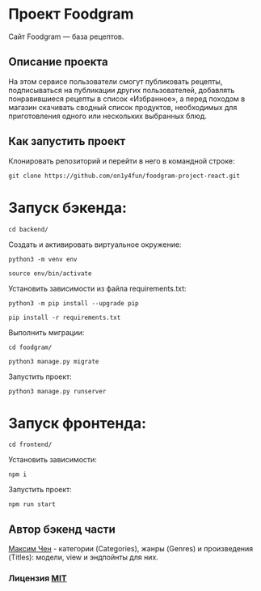 # Проект Foodgram

Сайт Foodgram — база рецептов.

## Описание проекта

На этом сервисе пользователи смогут публиковать рецепты, подписываться на публикации других пользователей, добавлять понравившиеся рецепты в список «Избранное», а перед походом в магазин скачивать сводный список продуктов, необходимых для приготовления одного или нескольких выбранных блюд.


## Как запустить проект

Клонировать репозиторий и перейти в него в командной строке:

```
git clone https://github.com/on1y4fun/foodgram-project-react.git

```
# Запуск бэкенда:

```
cd backend/
```

Создать и активировать виртуальное окружение:

```
python3 -m venv env
```

```
source env/bin/activate
```

Установить зависимости из файла requirements.txt:

```
python3 -m pip install --upgrade pip
```

```
pip install -r requirements.txt
```

Выполнить миграции:

```
cd foodgram/
```
```
python3 manage.py migrate
```

Запустить проект:

```
python3 manage.py runserver
```

# Запуск фронтенда:

```
cd frontend/
```

Установить зависимости:

```
npm i 
```

Запустить проект:

```
npm run start 
```

## Автор бэкенд части

[Максим Чен](https://github.com/on1y4fun) - категории (Categories), жанры (Genres) и произведения (Titles): модели, view и эндпойнты для них.

### Лицензия [MIT](https://opensource.org/licenses/MIT)